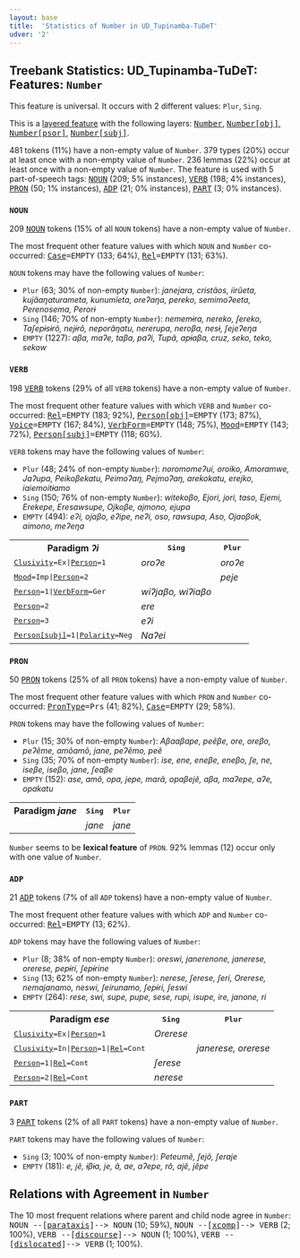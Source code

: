 ```yaml
---
layout: base
title:  'Statistics of Number in UD_Tupinamba-TuDeT'
udver: '2'
---
```


## Treebank Statistics: UD_Tupinamba-TuDeT: Features: `Number`

This feature is universal.
It occurs with 2 different values: `Plur`, `Sing`.

This is a <a href="../../u/overview/feat-layers.html">layered feature</a> with the following layers: <tt><a href="tpn_tudet-feat-Number.html">Number</a></tt>, <tt><a href="tpn_tudet-feat-Number-obj.html">Number[obj]</a></tt>, <tt><a href="tpn_tudet-feat-Number-psor.html">Number[psor]</a></tt>, <tt><a href="tpn_tudet-feat-Number-subj.html">Number[subj]</a></tt>.

481 tokens (11%) have a non-empty value of `Number`.
379 types (20%) occur at least once with a non-empty value of `Number`.
236 lemmas (22%) occur at least once with a non-empty value of `Number`.
The feature is used with 5 part-of-speech tags: <tt><a href="tpn_tudet-pos-NOUN.html">NOUN</a></tt> (209; 5% instances), <tt><a href="tpn_tudet-pos-VERB.html">VERB</a></tt> (198; 4% instances), <tt><a href="tpn_tudet-pos-PRON.html">PRON</a></tt> (50; 1% instances), <tt><a href="tpn_tudet-pos-ADP.html">ADP</a></tt> (21; 0% instances), <tt><a href="tpn_tudet-pos-PART.html">PART</a></tt> (3; 0% instances).

### `NOUN`

209 <tt><a href="tpn_tudet-pos-NOUN.html">NOUN</a></tt> tokens (15% of all `NOUN` tokens) have a non-empty value of `Number`.

The most frequent other feature values with which `NOUN` and `Number` co-occurred: <tt><a href="tpn_tudet-feat-Case.html">Case</a></tt><tt>=EMPTY</tt> (133; 64%), <tt><a href="tpn_tudet-feat-Rel.html">Rel</a></tt><tt>=EMPTY</tt> (131; 63%).

`NOUN` tokens may have the following values of `Number`:

* `Plur` (63; 30% of non-empty `Number`): <em>janejara, cristãos, iirũeta, kujãaŋaturameta, kunumĩeta, oreʔaŋa, pereko, semimoʔeeta, Perenosema, Perorɨ</em>
* `Sing` (146; 70% of non-empty `Number`): <em>nememɨra, nereko, ʃereko, Taʃepɨsɨrõ, nejɨrõ, neporãŋatu, nererupa, neroβa, nesɨ, ʃejeʔeŋa</em>
* `EMPTY` (1227): <em>aβa, maʔe, taβa, paʔi, Tupã, apɨaβa, cruz, seko, teko, sekow</em>

### `VERB`

198 <tt><a href="tpn_tudet-pos-VERB.html">VERB</a></tt> tokens (29% of all `VERB` tokens) have a non-empty value of `Number`.

The most frequent other feature values with which `VERB` and `Number` co-occurred: <tt><a href="tpn_tudet-feat-Rel.html">Rel</a></tt><tt>=EMPTY</tt> (183; 92%), <tt><a href="tpn_tudet-feat-Person-obj.html">Person[obj]</a></tt><tt>=EMPTY</tt> (173; 87%), <tt><a href="tpn_tudet-feat-Voice.html">Voice</a></tt><tt>=EMPTY</tt> (167; 84%), <tt><a href="tpn_tudet-feat-VerbForm.html">VerbForm</a></tt><tt>=EMPTY</tt> (148; 75%), <tt><a href="tpn_tudet-feat-Mood.html">Mood</a></tt><tt>=EMPTY</tt> (143; 72%), <tt><a href="tpn_tudet-feat-Person-subj.html">Person[subj]</a></tt><tt>=EMPTY</tt> (118; 60%).

`VERB` tokens may have the following values of `Number`:

* `Plur` (48; 24% of non-empty `Number`): <em>noromomeʔui, oroiko, Amoramwe, Jaʔupa, Peikoβekatu, Peimoʔaŋ, Pejmoʔaŋ, arekokatu, erejko, iaiemoitɨamo</em>
* `Sing` (150; 76% of non-empty `Number`): <em>witekoβo, Ejori, jori, taso, Ejemi, Erekepe, Eresawsupe, Ojkoβe, ajmono, ejupa</em>
* `EMPTY` (494): <em>eʔi, ojaβo, eʔipe, neʔi, oso, rawsupa, Aso, Ojaoβok, aimono, meʔeŋa</em>

<table>
  <tr><th>Paradigm <i>ʔi</i></th><th><tt>Sing</tt></th><th><tt>Plur</tt></th></tr>
  <tr><td><tt><tt><a href="tpn_tudet-feat-Clusivity.html">Clusivity</a></tt><tt>=Ex</tt>|<tt><a href="tpn_tudet-feat-Person.html">Person</a></tt><tt>=1</tt></tt></td><td><em>oroʔe</em></td><td><em>oroʔe</em></td></tr>
  <tr><td><tt><tt><a href="tpn_tudet-feat-Mood.html">Mood</a></tt><tt>=Imp</tt>|<tt><a href="tpn_tudet-feat-Person.html">Person</a></tt><tt>=2</tt></tt></td><td></td><td><em>peje</em></td></tr>
  <tr><td><tt><tt><a href="tpn_tudet-feat-Person.html">Person</a></tt><tt>=1</tt>|<tt><a href="tpn_tudet-feat-VerbForm.html">VerbForm</a></tt><tt>=Ger</tt></tt></td><td><em>wiʔjaβo, wiʔiaβo</em></td><td></td></tr>
  <tr><td><tt><tt><a href="tpn_tudet-feat-Person.html">Person</a></tt><tt>=2</tt></tt></td><td><em>ere</em></td><td></td></tr>
  <tr><td><tt><tt><a href="tpn_tudet-feat-Person.html">Person</a></tt><tt>=3</tt></tt></td><td><em>eʔi</em></td><td></td></tr>
  <tr><td><tt><tt><a href="tpn_tudet-feat-Person-subj.html">Person[subj]</a></tt><tt>=1</tt>|<tt><a href="tpn_tudet-feat-Polarity.html">Polarity</a></tt><tt>=Neg</tt></tt></td><td><em>Naʔei</em></td><td></td></tr>
</table>

### `PRON`

50 <tt><a href="tpn_tudet-pos-PRON.html">PRON</a></tt> tokens (25% of all `PRON` tokens) have a non-empty value of `Number`.

The most frequent other feature values with which `PRON` and `Number` co-occurred: <tt><a href="tpn_tudet-feat-PronType.html">PronType</a></tt><tt>=Prs</tt> (41; 82%), <tt><a href="tpn_tudet-feat-Case.html">Case</a></tt><tt>=EMPTY</tt> (29; 58%).

`PRON` tokens may have the following values of `Number`:

* `Plur` (15; 30% of non-empty `Number`): <em>Aβaaβape, peẽβe, ore, oreβo, peʔẽme, amõamõ, jane, peʔẽmo, peẽ</em>
* `Sing` (35; 70% of non-empty `Number`): <em>ise, ene, eneβe, eneβo, ʃe, ne, iseβe, iseβo, jane, ʃeaβe</em>
* `EMPTY` (152): <em>ase, amõ, opa, jepe, marã, opaβejẽ, aβa, maʔepe, aʔe, opakatu</em>

<table>
  <tr><th>Paradigm <i>jane</i></th><th><tt>Sing</tt></th><th><tt>Plur</tt></th></tr>
  <tr><td><tt></tt></td><td><em>jane</em></td><td><em>jane</em></td></tr>
</table>

`Number` seems to be **lexical feature** of `PRON`. 92% lemmas (12) occur only with one value of `Number`.

### `ADP`

21 <tt><a href="tpn_tudet-pos-ADP.html">ADP</a></tt> tokens (7% of all `ADP` tokens) have a non-empty value of `Number`.

The most frequent other feature values with which `ADP` and `Number` co-occurred: <tt><a href="tpn_tudet-feat-Rel.html">Rel</a></tt><tt>=EMPTY</tt> (13; 62%).

`ADP` tokens may have the following values of `Number`:

* `Plur` (8; 38% of non-empty `Number`): <em>oreswi, janerenone, janerese, orerese, pepɨri, ʃepɨ́rine</em>
* `Sing` (13; 62% of non-empty `Number`): <em>nerese, ʃerese, ʃeri, Orerese, nemajanamo, neswi, ʃeirunamo, ʃepɨri, ʃeswi</em>
* `EMPTY` (264): <em>rese, swi, supe, pupe, sese, rupi, isupe, ire, janone, ri</em>

<table>
  <tr><th>Paradigm <i>ese</i></th><th><tt>Sing</tt></th><th><tt>Plur</tt></th></tr>
  <tr><td><tt><tt><a href="tpn_tudet-feat-Clusivity.html">Clusivity</a></tt><tt>=Ex</tt>|<tt><a href="tpn_tudet-feat-Person.html">Person</a></tt><tt>=1</tt></tt></td><td><em>Orerese</em></td><td></td></tr>
  <tr><td><tt><tt><a href="tpn_tudet-feat-Clusivity.html">Clusivity</a></tt><tt>=In</tt>|<tt><a href="tpn_tudet-feat-Person.html">Person</a></tt><tt>=1</tt>|<tt><a href="tpn_tudet-feat-Rel.html">Rel</a></tt><tt>=Cont</tt></tt></td><td></td><td><em>janerese, orerese</em></td></tr>
  <tr><td><tt><tt><a href="tpn_tudet-feat-Person.html">Person</a></tt><tt>=1</tt>|<tt><a href="tpn_tudet-feat-Rel.html">Rel</a></tt><tt>=Cont</tt></tt></td><td><em>ʃerese</em></td><td></td></tr>
  <tr><td><tt><tt><a href="tpn_tudet-feat-Person.html">Person</a></tt><tt>=2</tt>|<tt><a href="tpn_tudet-feat-Rel.html">Rel</a></tt><tt>=Cont</tt></tt></td><td><em>nerese</em></td><td></td></tr>
</table>

### `PART`

3 <tt><a href="tpn_tudet-pos-PART.html">PART</a></tt> tokens (2% of all `PART` tokens) have a non-empty value of `Number`.

`PART` tokens may have the following values of `Number`:

* `Sing` (3; 100% of non-empty `Number`): <em>Peteumẽ, ʃejõ, ʃeraje</em>
* `EMPTY` (181): <em>e, jẽ, ɨβɨa, je, ã, ae, aʔepe, rõ, ajẽ, jẽpe</em>

## Relations with Agreement in `Number`

The 10 most frequent relations where parent and child node agree in `Number`:
<tt>NOUN --[<tt><a href="tpn_tudet-dep-parataxis.html">parataxis</a></tt>]--> NOUN</tt> (10; 59%),
<tt>NOUN --[<tt><a href="tpn_tudet-dep-xcomp.html">xcomp</a></tt>]--> VERB</tt> (2; 100%),
<tt>VERB --[<tt><a href="tpn_tudet-dep-discourse.html">discourse</a></tt>]--> NOUN</tt> (1; 100%),
<tt>VERB --[<tt><a href="tpn_tudet-dep-dislocated.html">dislocated</a></tt>]--> VERB</tt> (1; 100%).

